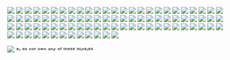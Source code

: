 ![](https://images-ext-1.discordapp.net/external/CjMBNJMpA1rycDXb2F3EAxsA2u3v4RC1G7nJ6t9Bdt8/%3Fv%3Dd7271437/https/gifcity.carrd.co/assets/images/gallery14/eb864aa3.gif?width=165&height=22)
![](https://64.media.tumblr.com/0feb4be46a2346f8b2347d3a7aa2e193/5ee10cf3657cb118-8a/s250x400/2f878799792df6dd013a0ced3eda88f30c1a79b0.gifv)
![](https://i8.glitter-graphics.org/pub/1825/1825458r8uhnf3yta.gif)
![](https://gifcity.carrd.co/assets/images/gallery14/0c1764a6.gif?v=d7271437)
![](https://gifcity.carrd.co/assets/images/gallery14/7de1ed7b.gif?v=d7271437)
![](https://gifcity.carrd.co/assets/images/gallery14/5f0f37ec.gif?v=d7271437)
![](https://gifcity.carrd.co/assets/images/gallery14/990f95e3.gif?v=d7271437)
![](https://gifcity.carrd.co/assets/images/gallery14/8f8cbf0c.gif?v=d7271437)
![](https://gifcity.carrd.co/assets/images/gallery14/8a834716.gif?v=dc8076d6)
![](https://gifcity.carrd.co/assets/images/gallery14/bd480149.gif?v=dc8076d6)
![](https://gifcity.carrd.co/assets/images/gallery14/cb145846.gif?v=dc8076d6)
![](https://gifcity.carrd.co/assets/images/gallery14/108859ad.gif?v=dc8076d6)
![](https://gifcity.carrd.co/assets/images/gallery16/fa630ada.gif?v=dc8076d6)
![](https://gifcity.carrd.co/assets/images/gallery16/c32e5e72.gif?v=dc8076d6)
![](https://gifcity.carrd.co/assets/images/gallery16/c26aaf6c.gif?v=dc8076d6)
![](https://gifcity.carrd.co/assets/images/gallery212/366afc6d.gif?v=dc8076d6)
![](https://gifcity.carrd.co/assets/images/gallery17/a0f1d269.gif?v=dc8076d6)
![](https://gifcity.carrd.co/assets/images/gallery17/bef91fe4.gif?v=dc8076d6)
![](https://gifcity.carrd.co/assets/images/gallery17/7c4a8297.gif?v=dc8076d6)
![](https://gifcity.carrd.co/assets/images/gallery17/c587b2cd.gif?v=dc8076d6)
![](https://plasticdino.neocities.org/blinkie/cheese.gif)
![](https://plasticdino.neocities.org/blinkie/biohazard.gif)
![](https://plasticdino.neocities.org/blinkie/glow.gif)
![](https://gifcity.carrd.co/assets/images/gallery18/16cb0ff8.png?v=dc8076d6)
![](https://gifcity.carrd.co/assets/images/gallery18/33b6e7f8.gif?v=dc8076d6)
![](https://gifcity.carrd.co/assets/images/gallery18/57a86362.gif?v=dc8076d6)
![](https://gifcity.carrd.co/assets/images/gallery18/5937bf14.gif?v=dc8076d6)
![](https://gifcity.carrd.co/assets/images/gallery18/855efb16.gif?v=dc8076d6)
![](https://gifcity.carrd.co/assets/images/gallery18/c1384682.gif?v=dc8076d6)
![](https://gifcity.carrd.co/assets/images/gallery18/8ec7e16e.gif?v=dc8076d6)
![](https://gifcity.carrd.co/assets/images/gallery18/80570c12.gif?v=dc8076d6)
![](https://gifcity.carrd.co/assets/images/gallery19/6658242f.gif?v=dc8076d6)
![](https://gifcity.carrd.co/assets/images/gallery19/03ba6e52.gif?v=dc8076d6)
![](https://gifcity.carrd.co/assets/images/gallery19/853e2823.gif?v=dc8076d6)
![](https://gifcity.carrd.co/assets/images/gallery180/d4dd1975.gif?v=dc8076d6)
![](https://plasticdino.neocities.org/blinkie/tumblr_01d1ea7f4a1c81c5361d81e93b453232_3457c897_250.gif)
![](https://y2k.neocities.org/blinkiez/newbatch/misswinter.gif)
![](https://plasticdino.neocities.org/blinkie/beep%20boop.gif)
![](https://gifcity.carrd.co/assets/images/gallery187/612d2228.gif?v=dc8076d6)
![](https://gifcity.carrd.co/assets/images/gallery189/5c4dd688.gif?v=dc8076d6)
![](https://gifcity.carrd.co/assets/images/gallery20/d9c6c78a.gif?v=dc8076d6)
![](https://gifcity.carrd.co/assets/images/gallery20/5352a4d9.gif?v=dc8076d6)
![](https://gifcity.carrd.co/assets/images/gallery20/4009cdef.gif?v=dc8076d6)
![](https://gifcity.carrd.co/assets/images/gallery20/d7c4acac.gif?v=dc8076d6)
![](https://gifcity.carrd.co/assets/images/gallery20/8d6b592f.gif?v=dc8076d6)
![](https://gifcity.carrd.co/assets/images/gallery21/9588be0a.gif?v=dc8076d6)
![](https://gifcity.carrd.co/assets/images/gallery21/10f2b040.gif?v=dc8076d6)
![](https://gifcity.carrd.co/assets/images/gallery21/32607c76.gif?v=dc8076d6)
![](https://gifcity.carrd.co/assets/images/gallery21/8a260e63.gif?v=dc8076d6)
![](https://gifcity.carrd.co/assets/images/gallery21/e1472660.gif?v=dc8076d6)
![](https://gifcity.carrd.co/assets/images/gallery21/9b0e2200.gif?v=dc8076d6)
![](https://gifcity.carrd.co/assets/images/gallery21/6c6e82de.gif?v=dc8076d6)
![](https://gifcity.carrd.co/assets/images/gallery21/82a1ff4d.gif?v=dc8076d6)
![](https://plasticdino.neocities.org/blinkie/ctrl.gif)
![](https://gifcity.carrd.co/assets/images/gallery21/826b9610.gif?v=d7271437)
![](https://gifcity.carrd.co/assets/images/gallery21/9b1a000d.gif?v=d7271437)
![](https://gifcity.carrd.co/assets/images/gallery21/dd08a950.gif?v=d7271437)
![](https://gifcity.carrd.co/assets/images/gallery21/ec2d30b7.gif?v=dc8076d6)
![](https://gifcity.carrd.co/assets/images/gallery21/65f75ae6.gif?v=dc8076d6)
![](https://gifcity.carrd.co/assets/images/gallery21/dd39ed91.gif?v=dc8076d6)
![](https://gifcity.carrd.co/assets/images/gallery200/16c772e3.gif?v=dc8076d6)
![](https://gifcity.carrd.co/assets/images/gallery22/d937fdee.gif?v=dc8076d6)
![](https://gifcity.carrd.co/assets/images/gallery22/e1d59886.gif?v=dc8076d6)
![](https://gifcity.carrd.co/assets/images/gallery22/9de9b51b.gif?v=dc8076d6)
![](https://gifcity.carrd.co/assets/images/gallery22/d5cf2f52.gif?v=dc8076d6)
![](https://gifcity.carrd.co/assets/images/gallery22/f550f2f6.gif?v=dc8076d6)
![](https://gifcity.carrd.co/assets/images/gallery22/62fdbf40.gif?v=dc8076d6)
![](https://gifcity.carrd.co/assets/images/gallery22/8a6878a5.gif?v=dc8076d6)
![](https://gifcity.carrd.co/assets/images/gallery22/a69c1701.gif?v=dc8076d6)
![](https://gifcity.carrd.co/assets/images/gallery22/35b5d68a.gif?v=dc8076d6)
![](https://gifcity.carrd.co/assets/images/gallery22/94df5eea.gif?v=dc8076d6)
![](https://gifcity.carrd.co/assets/images/gallery22/ac01abf9.gif?v=dc8076d6)
![](https://gifcity.carrd.co/assets/images/gallery22/469aa7a5.gif?v=dc8076d6)
![](https://gifcity.carrd.co/assets/images/gallery22/15f3ab7f.gif?v=dc8076d6)
![](https://gifcity.carrd.co/assets/images/gallery22/a9d065e8.gif?v=dc8076d6)
![](https://gifcity.carrd.co/assets/images/gallery22/18c0ea12.gif?v=dc8076d6)
![](https://gifcity.carrd.co/assets/images/gallery22/f5269df1.gif?v=dc8076d6)
![](https://gifcity.carrd.co/assets/images/gallery22/36be81f5.gif?v=dc8076d6)
![](https://gifcity.carrd.co/assets/images/gallery22/3e947115.gif?v=dc8076d6)
![](https://gifcity.carrd.co/assets/images/gallery22/a63fbfa4.gif?v=dc8076d6)
![](https://gifcity.carrd.co/assets/images/gallery22/4e774b17.gif?v=dc8076d6)
![](https://y2k.neocities.org/blinkiez/newbatch/Blinkie_179__site_.gif)
![](https://gifcity.carrd.co/assets/images/gallery23/61864536.gif?v=d7271437)
![](https://gifcity.carrd.co/assets/images/gallery23/95fa12b0.gif?v=d7271437)
![](https://gifcity.carrd.co/assets/images/gallery24/53a408fb.gif?v=d7271437)
![](https://gifcity.carrd.co/assets/images/gallery23/5766b117.gif?v=dc8076d6)
![](https://gifcity.carrd.co/assets/images/gallery23/e4b11c42.gif?v=dc8076d6)
![](https://plasticdino.neocities.org/blinkie/KyPTz4p.gif)


![](https://plasticdino.neocities.org/blinkie/fishie.gif)
*ᶦ ᵈᵒ ⁿᵒᵗ ᵒʷⁿ ᵃⁿʸ ᵒᶠ ᵗʰᵉˢᵉ ᵇˡᶦⁿᵏᶦᵉˢ
